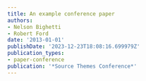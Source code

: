```yaml
---
title: An example conference paper
authors:
- Nelson Bighetti
- Robert Ford
date: '2013-01-01'
publishDate: '2023-12-23T18:08:16.699979Z'
publication_types:
- paper-conference
publication: '*Source Themes Conference*'
---
```

